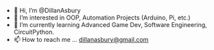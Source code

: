 - 👋 Hi, I’m @DillanAsbury
- 👀 I’m interested in OOP, Automation Projects (Arduino, Pi, etc.)
- 🌱 I’m currently learning Advanced Game Dev, Software Engineering, CircuitPython.
- 📫 How to reach me ... dillanasbury@gmail.com

<!---
DillanAsbury/DillanAsbury is a ✨ special ✨ repository because its `README.md` (this file) appears on your GitHub profile.
You can click the Preview link to take a look at your changes.
--->
